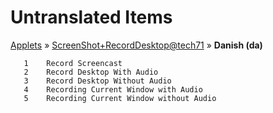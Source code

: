 # Untranslated Items
[Applets](../../../README.md) &#187; [ScreenShot+RecordDesktop@tech71](../README.md) &#187; **Danish (da)**

       1	Record Screencast
       2	Record Desktop With Audio
       3	Record Desktop Without Audio
       4	Recording Current Window with Audio
       5	Recording Current Window without Audio
